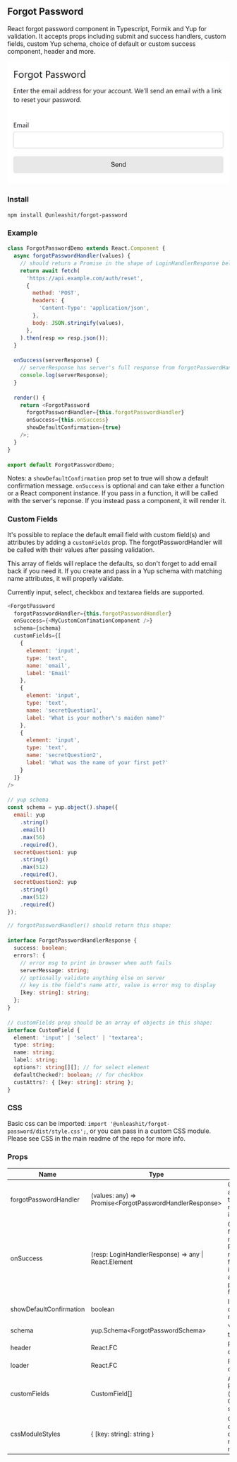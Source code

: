 ## Forgot Password

React forgot password component in Typescript, Formik and Yup for validation. It accepts props including submit and success handlers, custom fields, custom Yup schema, choice of default or custom success component, header and more.

![forgot password component](https://raw.githubusercontent.com/unleashit/npm-library/master/packages/forgotPassword/forgotPassword.png)

### Install
```
npm install @unleashit/forgot-password
```

### Example

```javascript
class ForgotPasswordDemo extends React.Component {
  async forgotPasswordHandler(values) {
    // should return a Promise in the shape of LoginHandlerResponse below
    return await fetch(
      'https://api.example.com/auth/reset',
      {
        method: 'POST',
        headers: {
          'Content-Type': 'application/json',
        },
        body: JSON.stringify(values),
      },
    ).then(resp => resp.json());
  }

  onSuccess(serverResponse) {
    // serverResponse has server's full response from forgotPasswordHandler().
    console.log(serverResponse);
  }

  render() {
    return <ForgotPassword
      forgotPasswordHandler={this.forgotPasswordHandler}
      onSuccess={this.onSuccess}
      showDefaultConfirmation={true}
    />;
  }
}

export default ForgotPasswordDemo;

```
Notes: a `showDefaultConfirmation` prop set to true will show a default confirmation message. `onSuccess` is optional and can take either a function or a React component instance. If you pass in a function, it will be called with the server's reponse. If you instead pass a component, it will render it.

### Custom Fields

It's possible to replace the default email field with custom field(s) and attributes by adding a `customFields` prop. The forgotPasswordHandler will be called with their values after passing validation.

This array of fields will replace the defaults, so don't forget to add email back if you need it. If you create and pass in a Yup schema with matching name attributes, it will properly validate.

Currently input, select, checkbox and textarea fields are supported.

```javascript
<ForgotPassword
  forgotPasswordHandler={this.forgotPasswordHandler}
  onSuccess={<MyCustomConfimationComponent />}
  schema={schema}
  customFields={[
    {
      element: 'input',
      type: 'text',
      name: 'email',
      label: 'Email'
    },
    {
      element: 'input',
      type: 'text',
      name: 'secretQuestion1',
      label: 'What is your mother\'s maiden name?'
    },
    {
      element: 'input',
      type: 'text',
      name: 'secretQuestion2',
      label: 'What was the name of your first pet?'
    }
  ]}
/>

// yup schema
const schema = yup.object().shape({
  email: yup
    .string()
    .email()
    .max(56)
    .required(),
  secretQuestion1: yup
    .string()
    .max(512)
    .required(),
  secretQuestion2: yup
    .string()
    .max(512)
    .required()
});
```

```typescript
// forgotPasswordHandler() should return this shape:

interface ForgotPasswordHandlerResponse {
  success: boolean;
  errors?: {
    // error msg to print in browser when auth fails
    serverMessage: string;
    // optionally validate anything else on server
    // key is the field's name attr, value is error msg to display
    [key: string]: string; 
  };
}

// customFields prop should be an array of objects in this shape:
interface CustomField {
  element: 'input' | 'select' | 'textarea';
  type: string;
  name: string;
  label: string;
  options?: string[][]; // for select element
  defaultChecked?: boolean; // for checkbox
  custAttrs?: { [key: string]: string };
}

```
### CSS

Basic css can be imported: `import '@unleashit/forgot-password/dist/style.css';`, or you can pass in a custom CSS module. Please see CSS in the main readme of the repo for more info.

### Props

| Name      | Type |  Description | default |
| ----------- | ----------- | ---------| ------- |
| forgotPasswordHandler      | (values: any) => Promise\<ForgotPasswordHandlerResponse>       | Called on submission and after validation. Use to check auth. Should return the above interface | required |
| onSuccess      | (resp: LoginHandlerResponse) => any &#124; React.Element | Called if forgotPasswordHandler returns success. Provides the server response from forgotPasswordHandler() if a function is passed. If a component instance is passed instead of a function, it will render | n/a |
| showDefaultConfirmation    | boolean                | If set to true, show a default confirmation message | false |
| schema      | yup.Schema\<ForgotPasswordSchema>     | Yup schema to override the default | standard validation |
| header      | React.FC     | React component to override default header | basic header |
| loader      | React.FC     | React component to override default loader | Sending... |
| customFields  | CustomField[]  | Array of custom fields. Replaces defaults (including email). Custom validation schema will be needed.  | n/a   |
| cssModuleStyles  | { [key: string]: string }  | CSS Module object that optionally replaces default. Class names need to match default names. | default CSS |
